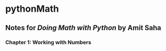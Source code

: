 # pythonMath

## Notes for *Doing Math with Python* by **Amit Saha**

### Chapter 1: Working with Numbers

